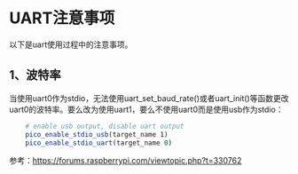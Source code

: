 # UART注意事项

以下是uart使用过程中的注意事项。

## 1、波特率

当使用uart0作为stdio，无法使用uart_set_baud_rate()或者uart_init()等函数更改uart0的波特率。要么改为使用uart1，要么不使用uart0而是使用usb作为stdio：  

```cmake
    # enable usb output, disable uart output
    pico_enable_stdio_usb(target_name 1)
    pico_enable_stdio_uart(target_name 0)
```

参考：https://forums.raspberrypi.com/viewtopic.php?t=330762